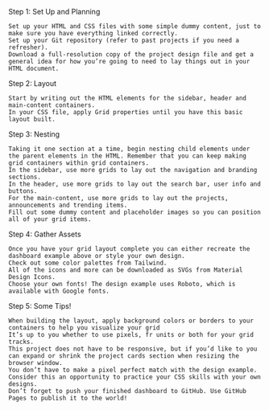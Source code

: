 
Step 1: Set Up and Planning

    Set up your HTML and CSS files with some simple dummy content, just to make sure you have everything linked correctly.
    Set up your Git repository (refer to past projects if you need a refresher).
    Download a full-resolution copy of the project design file and get a general idea for how you’re going to need to lay things out in your HTML document.

Step 2: Layout

    Start by writing out the HTML elements for the sidebar, header and main-content containers.
    In your CSS file, apply Grid properties until you have this basic layout built.

Step 3: Nesting

    Taking it one section at a time, begin nesting child elements under the parent elements in the HTML. Remember that you can keep making grid containers within grid containers.
    In the sidebar, use more grids to lay out the navigation and branding sections.
    In the header, use more grids to lay out the search bar, user info and buttons.
    For the main-content, use more grids to lay out the projects, announcements and trending items.
    Fill out some dummy content and placeholder images so you can position all of your grid items.

Step 4: Gather Assets

    Once you have your grid layout complete you can either recreate the dashboard example above or style your own design.
    Check out some color palettes from Tailwind.
    All of the icons and more can be downloaded as SVGs from Material Design Icons.
    Choose your own fonts! The design example uses Roboto, which is available with Google fonts.

Step 5: Some Tips!

    When building the layout, apply background colors or borders to your containers to help you visualize your grid
    It’s up to you whether to use pixels, fr units or both for your grid tracks.
    This project does not have to be responsive, but if you’d like to you can expand or shrink the project cards section when resizing the browser window.
    You don’t have to make a pixel perfect match with the design example. Consider this an opportunity to practice your CSS skills with your own designs.
    Don’t forget to push your finished dashboard to GitHub. Use GitHub Pages to publish it to the world!

